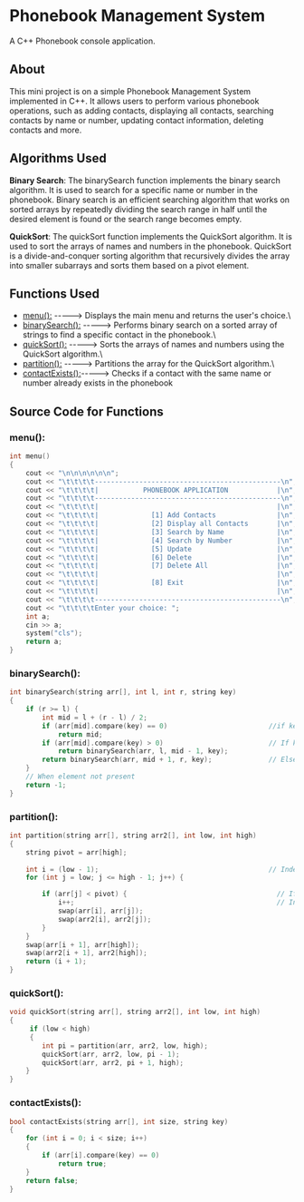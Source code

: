 
# Phonebook Management System

A C++ Phonebook console application.


## About
This mini project is on a simple Phonebook Management System implemented in C++. It allows users to perform various phonebook operations, such as adding contacts, displaying all contacts, searching contacts by name or number, updating contact information, deleting contacts and more. 
## Algorithms Used
**Binary Search**: The binarySearch function implements the binary search algorithm. It is used to search for a specific name or number in the phonebook. Binary search is an efficient searching algorithm that works on sorted arrays by repeatedly dividing the search range in half until the desired element is found or the search range becomes empty.

**QuickSort**: The quickSort function implements the QuickSort algorithm. It is used to sort the arrays of names and numbers in the phonebook. QuickSort is a divide-and-conquer sorting algorithm that recursively divides the array into smaller subarrays and sorts them based on a pivot element.
## Functions Used
- [menu():](#menu) -----> Displays the main menu and returns the user's choice.\
- [binarySearch():](#binarySearch) -----> Performs binary search on a sorted array of strings to find a specific contact in the phonebook.\
- [quickSort():](#quickSort) -----> Sorts the arrays of names and numbers using the QuickSort algorithm.\
- [partition():](#partition) -----> Partitions the array for the QuickSort algorithm.\
- [contactExists():](#contactExists)-----> Checks if a contact with the same name or number already exists in the phonebook
## Source Code for Functions
### menu():
```cpp
int menu()
{
    cout << "\n\n\n\n\n\n";
    cout << "\t\t\t\t----------------------------------------------\n";
    cout << "\t\t\t\t|           PHONEBOOK APPLICATION            |\n";
    cout << "\t\t\t\t----------------------------------------------\n";
    cout << "\t\t\t\t|                                            |\n";
    cout << "\t\t\t\t|             [1] Add Contacts               |\n";
    cout << "\t\t\t\t|             [2] Display all Contacts       |\n";
    cout << "\t\t\t\t|             [3] Search by Name             |\n";
    cout << "\t\t\t\t|             [4] Search by Number           |\n";
    cout << "\t\t\t\t|             [5] Update                     |\n";
    cout << "\t\t\t\t|             [6] Delete                     |\n";
    cout << "\t\t\t\t|             [7] Delete All                 |\n";
    cout << "\t\t\t\t|                                            |\n";
    cout << "\t\t\t\t|             [8] Exit                       |\n";
    cout << "\t\t\t\t|                                            |\n";
    cout << "\t\t\t\t----------------------------------------------\n";
    cout << "\t\t\t\tEnter your choice: ";
    int a;
    cin >> a;
    system("cls");
    return a;
}
```
### binarySearch():
```cpp
int binarySearch(string arr[], int l, int r, string key)
{
	if (r >= l) {
        int mid = l + (r - l) / 2;
        if (arr[mid].compare(key) == 0)							//if key is middle element
            return mid;
        if (arr[mid].compare(key) > 0)							// If key smaller than mid, do recursion for left subarray
            return binarySearch(arr, l, mid - 1, key);
        return binarySearch(arr, mid + 1, r, key);				// Else in right subarray
    }
    // When element not present
    return -1;
}
```
### partition():
```cpp
int partition(string arr[], string arr2[], int low, int high)
{
    string pivot = arr[high];
    
    int i = (low - 1);											// Index of smaller element and indicates the right position of pivot found so far
    for (int j = low; j <= high - 1; j++) {

        if (arr[j] < pivot) {									  // If current element is smaller than the pivot
            i++;												  // Increment index of smaller element
            swap(arr[i], arr[j]);
            swap(arr2[i], arr2[j]);
        }
    }
    swap(arr[i + 1], arr[high]);
    swap(arr2[i + 1], arr2[high]);
    return (i + 1);
}
```
### quickSort():
```cpp
void quickSort(string arr[], string arr2[], int low, int high)
{
     if (low < high) 
	 {
        int pi = partition(arr, arr2, low, high);
        quickSort(arr, arr2, low, pi - 1);
        quickSort(arr, arr2, pi + 1, high);
    }
}
```
### contactExists():
```cpp
bool contactExists(string arr[], int size, string key)
{
    for (int i = 0; i < size; i++)
    {
        if (arr[i].compare(key) == 0)
            return true;
    }
    return false;
}
```

